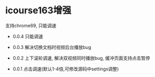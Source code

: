 # icourse163增强

支持chrome69, 只能调速

- 0.0.4 只能调速

- 0.0.3 解决切换文档时视频后台播放bug

- 0.0.2 上下滚轮调速, 解决双视频同时播放bug, 缓冲页面支持点击暂停

- 0.0.1 点击调速(默认1-4倍,可修改源码中settings调整)